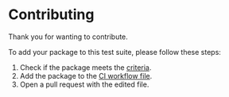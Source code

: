 # Contributing

Thank you for wanting to contribute.

To add your package to this test suite, please follow these steps:

1. Check if the package meets the [criteria](README.md#criteria).
2. Add the package to the [CI workflow file](.github/workflows/test-ecosystem.yml).
3. Open a pull request with the edited file.
